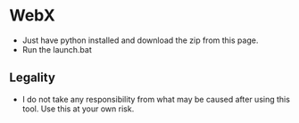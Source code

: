 # WebX
- Just have python installed and download the zip from this page.
- Run the launch.bat
## Legality
- I do not take any responsibility from what may be caused after using this tool. Use this at your own risk.
